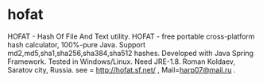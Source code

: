 # hofat
HOFAT - Hash Of File And Text utility. 
HOFAT - free portable cross-platform
hash calculator, 100%-pure Java. Support
md2,md5,sha1,sha256,sha384,sha512 hashes.
Developed with Java Spring Framework.
Tested in Windows/Linux. Need JRE-1.8. 
Roman Koldaev, Saratov city, Russia.
see = http://hofat.sf.net/ ,
Mail=harp07@mail.ru .
